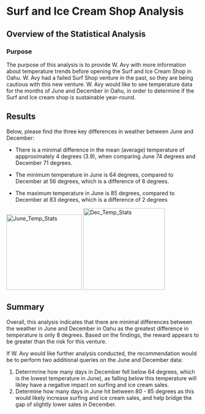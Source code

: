 # Surf and Ice Cream Shop Analysis

## Overview of the Statistical Analysis

### Purpose
The purpose of this analysis is to provide W. Avy with more information about temperature trends before opening the Surf and Ice Cream Shop in Oahu. W. Avy had a failed Surf Shop venture in the past, so they are being cautious with this new venture. W. Avy would like to see temperature data for the months of June and December in Oahu, in order to determine if the Surf and Ice cream shop is sustainable year-round.

## Results
Below, please find the three key differences in weather between June and December:

- There is a minimal difference in the mean (average) temperature of appproximately 4 degrees (3.9), when comparing June 74 degrees and December 71 degrees.

- The minimum temperature in June is 64 degrees, compared to December at 56 degrees, which is a difference of 8 degrees. 

- The maximum temperature in June is 85 degrees, compared to December at 83 degrees, which is a difference of 2 degrees

<img width="197" alt="June_Temp_Stats" src="https://user-images.githubusercontent.com/85654649/131231736-119af049-e6f3-4244-a022-74d64553c115.png">

<img width="213" alt="Dec_Temp_Stats" src="https://user-images.githubusercontent.com/85654649/131231744-ee1b2694-526f-4e6e-9a8d-f9c5d758a8ef.png">


## Summary
Overall, this analysis indicates that there are minimal differences between the weather in June and December in Oahu as the greatest difference in temperature is only 8 degrees. Based on the findings, the reward appears to be greater than the risk for this venture. 

If W. Avy would like further analysis conducted, the recommendation would be to perform two additional queries on the June and December data:

1) Deterrmrine how many days in December fell below 64 degrees, which is the lowest temperature in June), as falling below this temperature will likley have a negative impact on surfing and ice cream sales.
2) Determine how many days in June hit between 80 - 85 degrees as this would likely increase surfing and ice cream sales, and help bridge the gap of slightly lower sales in December. 
